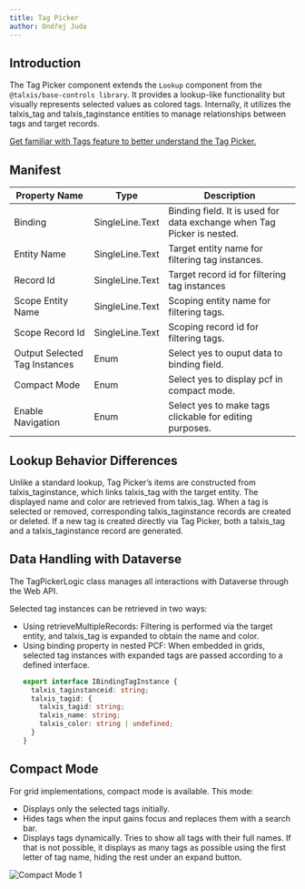 ```yaml
---
title: Tag Picker
author: Ondřej Juda
---
```


## Introduction

The Tag Picker component extends the `Lookup` component from the `@talxis/base-controls library`. It provides a lookup-like functionality but visually represents selected values as colored tags. Internally, it utilizes the talxis_tag and talxis_taginstance entities to manage relationships between tags and target records.

[Get familiar with Tags feature to better understand the Tag Picker.](/en/developer-guide/applications/modules/bootstrap/tags/)

## Manifest

| Property Name                 | Type            | Description                                                            |
|-------------------------------|-----------------|------------------------------------------------------------------------|
| Binding                       | SingleLine.Text | Binding field. It is used for data exchange when Tag Picker is nested. |
| Entity Name                   | SingleLine.Text | Target entity name for filtering tag instances.                        |
| Record Id                     | SingleLine.Text | Target record id for filtering tag instances                           |
| Scope Entity Name             | SingleLine.Text | Scoping entity name for filtering tags.                                |
| Scope Record Id               | SingleLine.Text | Scoping record id for filtering tags.                                  |
| Output Selected Tag Instances | Enum            | Select yes to ouput data to binding field.                             |
| Compact Mode                  | Enum            | Select yes to display pcf in compact mode.                             |
| Enable Navigation             | Enum            | Select yes to make tags clickable for editing purposes.                |

## Lookup Behavior Differences

Unlike a standard lookup, Tag Picker’s items are constructed from talxis_taginstance, which links talxis_tag with the target entity. The displayed name and color are retrieved from talxis_tag. When a tag is selected or removed, corresponding talxis_taginstance records are created or deleted. If a new tag is created directly via Tag Picker, both a talxis_tag and a talxis_taginstance record are generated.

## Data Handling with Dataverse

The TagPickerLogic class manages all interactions with Dataverse through the Web API. 

Selected tag instances can be retrieved in two ways:

- Using retrieveMultipleRecords: Filtering is performed via the target entity, and talxis_tag is expanded to obtain the name and color.
- Using binding property in nested PCF: When embedded in grids, selected tag instances with expanded tags are passed according to a defined interface.
  ```typescript
  export interface IBindingTagInstance {
    talxis_taginstanceid: string;
    talxis_tagid: {
      talxis_tagid: string;
      talxis_name: string;
      talxis_color: string | undefined;
    }
  }
  ```

## Compact Mode

For grid implementations, compact mode is available. This mode:

- Displays only the selected tags initially.
- Hides tags when the input gains focus and replaces them with a search bar.
- Displays tags dynamically. Tries to show all tags with their full names. If that is not possible, it displays as many tags as possible using the first letter of tag name, hiding the rest under an expand button.

![Compact Mode 1](/.attachments/applications/Controls/TagPicker/tagpicker-compactmode-1.png)
